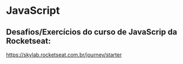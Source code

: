 # JavaScript
## Desafios/Exercícios do curso de JavaScrip da Rocketseat:
https://skylab.rocketseat.com.br/journey/starter  

